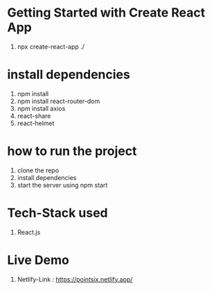# Getting Started with Create React App
1. npx create-react-app ./

# install dependencies 
1. npm install
2. npm install react-router-dom
3. npm install axios
4. react-share
5. react-helmet

# how to run the project
1. clone the repo
2. install dependencies
3. start the server using npm start


# Tech-Stack used
1. React.js


# Live Demo
1. Netlify-Link : https://pointsix.netlify.app/